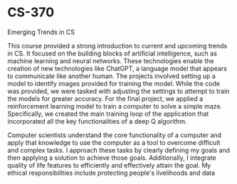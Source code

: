 # CS-370
Emerging Trends in CS

This course provided a strong introduction to current and upcoming trends in CS. It focused on the building blocks of artificial intelligence, such as machine learning and neural networks. These technologies enable the creation of new technologies like ChatGPT, a language model that appears to communicate like another human. The projects involved setting up a model to identify images provided for training the model. While the code was provided, we were tasked with adjusting the settings to attempt to train the models for greater accuracy. For the final project, we applied a reinforcement learning model to train a computer to solve a simple maze. Specifically, we created the main training loop of the application that incorporated all the key functionalities of a deep Q algorithm.

Computer scientists understand the core functionality of a computer and apply that knowledge to use the computer as a tool to overcome difficult and complex tasks. I approach these tasks by clearly defining my goals and then applying a solution to achieve those goals. Additionally, I integrate quality of life features to efficiently and effectively attain the goal. My ethical responsibilities include protecting people's livelihoods and data
